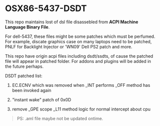 # OSX86-5437-DSDT

This repo maintains lost of dsl file disassebled from **ACPI Machine Language Binary File**.

For dell-5437, these files might be some patches which must be perfumed. For
example, discate graphics case on many laptops need to be patched, PNLF for
Backlight Injector or 'WN09' Dell PS2 patch and more.

This repo have origin acpi files including dsdt/ssdts, of cause the patched
file will appear in patched folder. For addons and plugins will be added in the
future perhaps.

DSDT patched list:

1. EC.ECNV which was removed when _INT performs _OFF method has been invoked again

1. "instant wake" patch of 0x0D 

1. remove _GPE scope _L11 method logic for normal intercept about cpu

> PS: .aml file maybe not be updated ontime.
